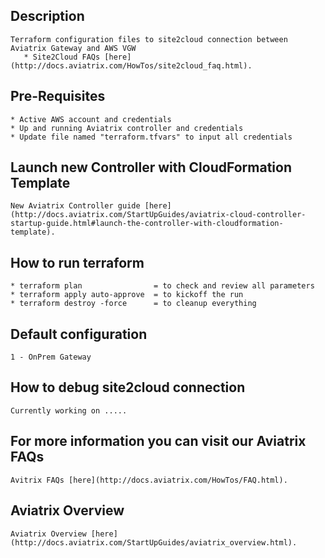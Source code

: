 Description
-----------
    Terraform configuration files to site2cloud connection between Aviatrix Gateway and AWS VGW
       * Site2Cloud FAQs [here](http://docs.aviatrix.com/HowTos/site2cloud_faq.html).

Pre-Requisites
--------------
    * Active AWS account and credentials
    * Up and running Aviatrix controller and credentials
    * Update file named "terraform.tfvars" to input all credentials

Launch new Controller with CloudFormation Template
--------------------------------------------------
    New Aviatrix Controller guide [here](http://docs.aviatrix.com/StartUpGuides/aviatrix-cloud-controller-startup-guide.html#launch-the-controller-with-cloudformation-template).

How to run terraform
--------------------
    * terraform plan                = to check and review all parameters
    * terraform apply auto-approve  = to kickoff the run
    * terraform destroy -force      = to cleanup everything 

Default configuration
---------------------
    1 - OnPrem Gateway

How to debug site2cloud connection
----------------------------------
    Currently working on .....

  
For more information you can visit our Aviatrix FAQs
----------------------------------------------------
    Avitrix FAQs [here](http://docs.aviatrix.com/HowTos/FAQ.html).

Aviatrix Overview
-----------------
    Aviatrix Overview [here](http://docs.aviatrix.com/StartUpGuides/aviatrix_overview.html).

